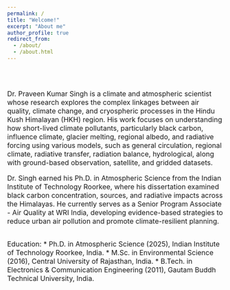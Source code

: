 ```yaml
---
permalink: /
title: "Welcome!"
excerpt: "About me"
author_profile: true
redirect_from: 
  - /about/
  - /about.html
---
```

<br> 
<br> 
<p style="font-size:medium;">Dr. Praveen Kumar Singh is a climate and atmospheric scientist whose research explores the complex linkages between air quality, climate change, and cryospheric processes in the Hindu Kush Himalayan (HKH) region. His work focuses on understanding how short-lived climate pollutants, particularly black carbon, influence climate, glacier melting, regional albedo, and radiative forcing using various models, such as general circulation, regional climate, radiative transfer, radiation balance, hydrological, along with ground-based observation, satellite, and gridded datasets.</p>

<p style="font-size:medium;">Dr. Singh earned his Ph.D. in Atmospheric Science from the Indian Institute of Technology Roorkee, where his dissertation examined black carbon concentration, sources, and radiative impacts across the Himalayas. He currently serves as a Senior Program Associate - Air Quality at WRI India, developing evidence-based strategies to reduce urban air pollution and promote climate-resilient planning.</p>

<br>

<div style="font-size:medium;">​Education:
* Ph.D. in Atmospheric Science (2025), Indian Institute of Technology Roorkee, India.
* M.Sc. in Environmental Science (2016), Central University of Rajasthan, India.
* B.Tech. in Electronics & Communication Engineering (2011), Gautam Buddh Technical University, India.</div>
